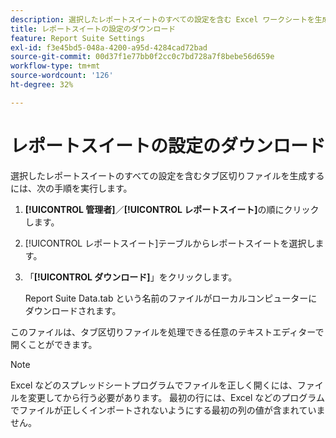```yaml
---
description: 選択したレポートスイートのすべての設定を含む Excel ワークシートを生成する方法について手順を説明します。
title: レポートスイートの設定のダウンロード
feature: Report Suite Settings
exl-id: f3e45bd5-048a-4200-a95d-4284cad72bad
source-git-commit: 00d37f1e77bb0f2cc0c7bd728a7f8bebe56d659e
workflow-type: tm+mt
source-wordcount: '126'
ht-degree: 32%

---
```


# レポートスイートの設定のダウンロード

選択したレポートスイートのすべての設定を含むタブ区切りファイルを生成するには、次の手順を実行します。

1. **[!UICONTROL 管理者]**／**[!UICONTROL レポートスイート]**&#x200B;の順にクリックします。

2. [!UICONTROL レポートスイート]テーブルからレポートスイートを選択します。

3. 「**[!UICONTROL ダウンロード]**」をクリックします。

   Report Suite Data.tab という名前のファイルがローカルコンピューターにダウンロードされます。

このファイルは、タブ区切りファイルを処理できる任意のテキストエディターで開くことができます。

>[!NOTE]
>
>   Excel などのスプレッドシートプログラムでファイルを正しく開くには、ファイルを変更してから行う必要があります。 最初の行には、Excel などのプログラムでファイルが正しくインポートされないようにする最初の列の値が含まれていません。
